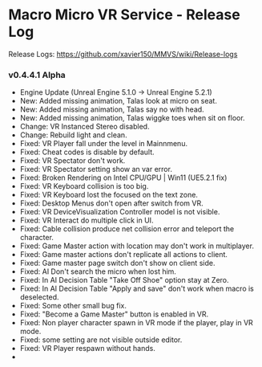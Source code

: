 # Macro Micro VR Service - Release Log
Release Logs: https://github.com/xavier150/MMVS/wiki/Release-logs

###  v0.4.4.1 Alpha

- Engine Update (Unreal Engine 5.1.0 -> Unreal Engine 5.2.1)
- New: Added missing animation, Talas look at micro on seat.
- New: Added missing animation, Talas say no with head.
- New: Added missing animation, Talas wiggke toes when sit on floor.
- Change: VR Instanced Stereo disabled.
- Change: Rebuild light and clean.
- Fixed: VR Player fall under the level in Mainnmenu.
- Fixed: Cheat codes is disable by default.
- Fixed: VR Spectator don't work.
- Fixed: VR Spectator setting show an var error.
- Fixed: Broken Rendering on Intel CPU/GPU | Win11 (UE5.2.1 fix)
- Fixed: VR Keyboard collision is too big.
- Fixed: VR Keyboard lost the focused on the text zone.
- Fixed: Desktop Menus don't open after switch from VR.
- Fixed: VR DeviceVisualization Controller model is not visible.
- Fixed: VR Interact do multiple click in UI.
- Fixed: Cable collision produce net collision error and teleport the character.
- Fixed: Game Master action with location may don't work in multiplayer.
- Fixed: Game master actions don't replicate all actions to client.
- Fixed: Game master page switch don't show on client side.
- Fixed: AI Don't search the micro when lost him.
- Fixed: In AI Decision Table "Take Off Shoe" option stay at Zero.
- Fixed: In AI Decision Table "Apply and save" don't work when macro is deselected. 
- Fixed: Some other small bug fix.
- Fixed: "Become a Game Master" button is enabled in VR.
- Fixed: Non player character spawn in VR mode if the player, play in VR mode.
- Fixed: some setting are not visible outside editor.
- Fixed: VR Player respawn without hands.
- 
